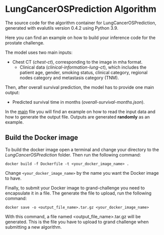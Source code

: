 # LungCancerOSPrediction Algorithm

The source code for the algorithm container for
LungCancerOSPrediction, generated with
evalutils version 0.4.2
using Python 3.9.

Here you can find an example on how to build your inference code for the
prostate challenge.

The model uses two main inputs:
- Chest CT (*chest-ct*), corresponding to the image in mha format.
  - Clinical data (*clinical-information-lung-ct*), which includes the patient age, gender, smoking status, clinical category, regional nodes category and metastasis category (TNM).

Then, after overall survival prediction, the model has to provide one main output:
- Predicted survival time in months (*overall-survival-months.json*).

In the [main](process.py) file you will find an example on how to read the input data and how to generate the output file. 
Outputs are generated **randomly** as an example.

## Build the Docker image
To build the docker image open a terminal and change your directory to the *LungCancerOSPrediction* folder.
Then run the following command:
```
docker build -f Dockerfile -t <your_docker_image_name> .
```
Change ```<your_docker_image_name>``` by the name you want the Docker image to have.

Finally, to submit your Docker image to grand-challenge you need to encapsulate it in a file.
The generate the file to upload, run the following command:
```
docker save -o <output_file_name>.tar.gz <your_docker_image_name>
```
With this command, a file named <output_file_name>.tar.gz will be generated. 
This is the file you have to upload to grand challenge when submitting a new algorithm.
